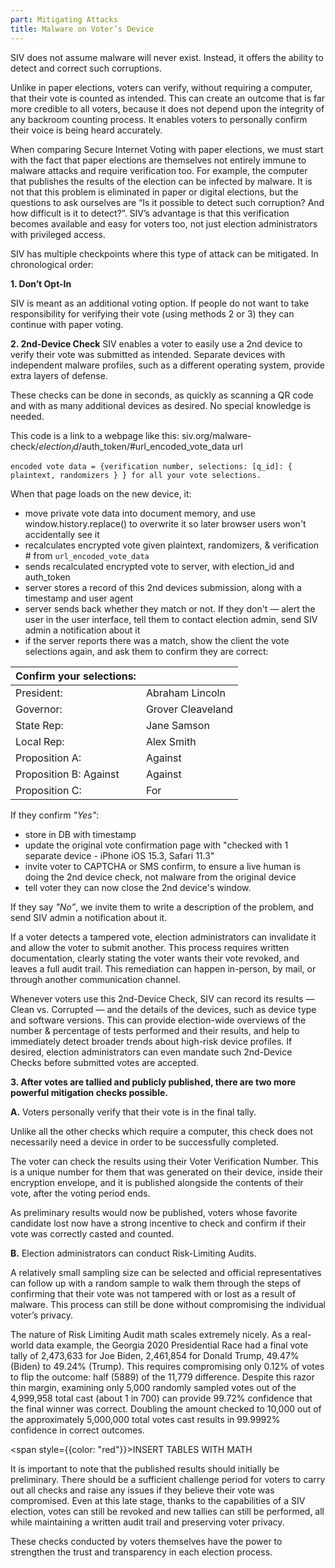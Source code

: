 ```yaml
---
part: Mitigating Attacks
title: Malware on Voter’s Device
---
```


SIV does not assume malware will never exist. Instead, it offers the ability to detect and correct such corruptions.

Unlike in paper elections, voters can verify, without requiring a computer, that their vote is counted as intended. This can create an outcome that is far more credible to all voters, because it does not depend upon the integrity of any backroom counting process. It enables voters to personally confirm their voice is being heard accurately.

When comparing Secure Internet Voting with paper elections, we must start with the fact that paper elections are themselves not entirely immune to malware attacks and require verification too. For example, the computer that publishes the results of the election can be infected by malware. It is not that this problem is eliminated in paper or digital elections, but the questions to ask ourselves are “Is it possible to detect such corruption? And how difficult is it to detect?”. SIV’s advantage is that this verification becomes available and easy for voters too, not just election administrators with privileged access.

SIV has multiple checkpoints where this type of attack can be mitigated. In chronological order:

**1. Don’t Opt-In**

SIV is meant as an additional voting option. If people do not want to take responsibility for verifying their vote (using methods 2 or 3) they can continue with paper voting.

**2. 2nd-Device Check** SIV enables a voter to easily use a 2nd device to verify their vote was submitted as intended. Separate devices with independent malware profiles, such as a different operating system, provide extra layers of defense.

These checks can be done in seconds, as quickly as scanning a QR code and with as many additional devices as desired. No special knowledge is needed.

This code is a link to a webpage like this: siv.org/malware-check/$election_id/$auth_token/#url_encoded_vote_data url

```
encoded vote data = {verification number, selections: [q_id]: { plaintext, randomizers } } for all your vote selections.
```

When that page loads on the new device, it:

- move private vote data into document memory, and use window.history.replace() to overwrite it so later browser users won't accidentally see it
- recalculates encrypted vote given plaintext, randomizers, & verification \# from `url_encoded_vote_data`
- sends recalculated encrypted vote to server, with election_id and auth_token
- server stores a record of this 2nd devices submission, along with a timestamp and user agent
- server sends back whether they match or not. If they don't — alert the user in the user interface, tell them to contact election admin, send SIV admin a notification about it
- if the server reports there was a match, show the client the vote selections again, and ask them to confirm they are correct:

| Confirm your selections: |                   |
| ------------------------ | ----------------- |
| President:               | Abraham Lincoln   |
| Governor:                | Grover Cleaveland |
| State Rep:               | Jane Samson       |
| Local Rep:               | Alex Smith        |
| Proposition A:           | Against           |
| Proposition B: Against   | Against           |
| Proposition C:           | For               |

If they confirm _"Yes"_:

- store in DB with timestamp
- update the original vote confirmation page with "checked with 1 separate device - iPhone iOS 15.3, Safari 11.3"
- invite voter to CAPTCHA or SMS confirm, to ensure a live human is doing the 2nd device check, not malware from the original device
- tell voter they can now close the 2nd device's window.

If they say _"No”_, we invite them to write a description of the problem, and send SIV admin a notification about it.

If a voter detects a tampered vote, election administrators can invalidate it and allow the voter to submit another. This process requires written documentation, clearly stating the voter wants their vote revoked, and leaves a full audit trail. This remediation can happen in-person, by mail, or through another communication channel.

Whenever voters use this 2nd-Device Check, SIV can record its results — Clean vs. Corrupted — and the details of the devices, such as device type and software versions. This can provide election-wide overviews of the number & percentage of tests performed and their results, and help to immediately detect broader trends about high-risk device profiles. If desired, election administrators can even mandate such 2nd-Device Checks before submitted votes are accepted.

**3. After votes are tallied and publicly published, there are two more powerful mitigation checks possible.**

**A.** Voters personally verify that their vote is in the final tally.

Unlike all the other checks which require a computer, this check does not necessarily need a device in order to be successfully completed.

The voter can check the results using their Voter Verification Number. This is a unique number for them that was generated on their device, inside their encryption envelope, and it is published alongside the contents of their vote, after the voting period ends.

As preliminary results would now be published, voters whose favorite candidate lost now have a strong incentive to check and confirm if their vote was correctly casted and counted.

**B.** Election administrators can conduct Risk-Limiting Audits.

A relatively small sampling size can be selected and official representatives can follow up with a random sample to walk them through the steps of confirming that their vote was not tampered with or lost as a result of malware. This process can still be done without compromising the individual voter’s privacy.

The nature of Risk Limiting Audit math scales extremely nicely. As a real-world data example, the Georgia 2020 Presidential Race had a final vote tally of 2,473,633 for Joe Biden, 2,461,854 for Donald Trump, 49.47% (Biden) to 49.24% (Trump). This requires compromising only 0.12% of votes to flip the outcome: half (5889) of the 11,779 difference. Despite this razor thin margin, examining only 5,000 randomly sampled votes out of the 4,999,958 total cast (about 1 in 700) can provide 99.72% confidence that the final winner was correct. Doubling the amount checked to 10,000 out of the approximately 5,000,000 total votes cast results in 99.9992% confidence in correct outcomes.

<span style={{color: "red"}}>INSERT TABLES WITH MATH</span>

It is important to note that the published results should initially be preliminary. There should be a sufficient challenge period for voters to carry out all checks and raise any issues if they believe their vote was compromised. Even at this late stage, thanks to the capabilities of a SIV election, votes can still be revoked and new tallies can still be performed, all while maintaining a written audit trail and preserving voter privacy.

These checks conducted by voters themselves have the power to strengthen the trust and transparency in each election process.
